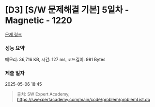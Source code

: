 # [D3] [S/W 문제해결 기본] 5일차 - Magnetic - 1220 

[문제 링크](https://swexpertacademy.com/main/code/problem/problemDetail.do?contestProbId=AV14hwZqABsCFAYD) 

### 성능 요약

메모리: 36,716 KB, 시간: 127 ms, 코드길이: 981 Bytes

### 제출 일자

2025-05-06 18:45



> 출처: SW Expert Academy, https://swexpertacademy.com/main/code/problem/problemList.do